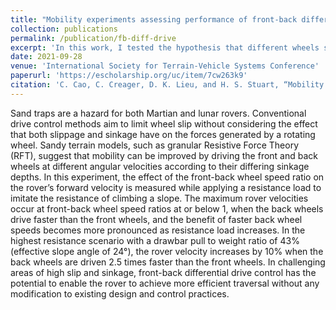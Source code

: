 ```yaml
---
title: "Mobility experiments assessing performance of front‐back differential drive velocity on sandy terrain"
collection: publications
permalink: /publication/fb-diff-drive
excerpt: 'In this work, I tested the hypothesis that different wheels should be driven at different speeds depending on their operating conditions (i.e. sinkage). Driving the back wheels faster when the resistance load is high (when towing or climbing slopes) results in slightly faster and more power efficient travel.'
date: 2021-09-28
venue: 'International Society for Terrain-Vehicle Systems Conference'
paperurl: 'https://escholarship.org/uc/item/7cw263k9'
citation: 'C. Cao, C. Creager, D. K. Lieu, and H. S. Stuart, “Mobility Experiments Assessing Performance of Front-Back Differential Drive Velocity on Sandy Terrain,” in ISTVS 2021, Virtual Conference: International Society for Terrain-Vehicle Systems, Sep. 2021.'
---
```


[](https://github.com/cyndiac/cyndiac.github.io/blob/main/images/shifty_480.mov)

Sand traps are a hazard for both Martian and lunar rovers. Conventional drive control methods aim to limit wheel slip without considering the effect that both slippage and sinkage have on the forces generated by a rotating wheel. Sandy terrain models, such as granular Resistive Force Theory (RFT), suggest that mobility can be improved by driving the front and back wheels at different angular velocities according to their differing sinkage depths. In this experiment, the effect of the front-back wheel speed ratio on the rover’s forward velocity is measured while applying a resistance load to imitate the resistance of climbing a slope. The maximum rover velocities occur at front-back wheel speed ratios at or below 1, when the back wheels drive faster than the front wheels, and the benefit of faster back wheel speeds becomes more pronounced as resistance load increases. In the highest resistance scenario with a drawbar pull to weight ratio of 43% (effective slope angle of 24°), the rover velocity increases by 10% when the back wheels are driven 2.5 times faster than the front wheels. In challenging areas of high slip and sinkage, front-back differential drive control has the potential to enable the rover to achieve more efficient traversal without any modification to existing design and control practices.


